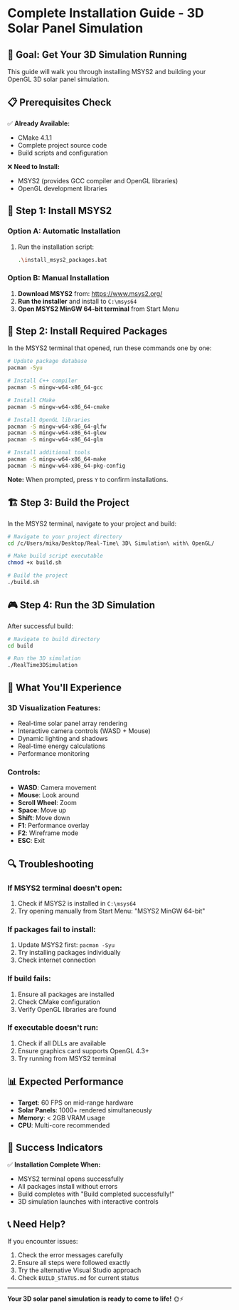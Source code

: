 # Complete Installation Guide - 3D Solar Panel Simulation

## 🎯 **Goal: Get Your 3D Simulation Running**

This guide will walk you through installing MSYS2 and building your OpenGL 3D solar panel simulation.

## 📋 **Prerequisites Check**

✅ **Already Available:**
- CMake 4.1.1
- Complete project source code
- Build scripts and configuration

❌ **Need to Install:**
- MSYS2 (provides GCC compiler and OpenGL libraries)
- OpenGL development libraries

## 🚀 **Step 1: Install MSYS2**

### Option A: Automatic Installation
1. Run the installation script:
   ```bash
   .\install_msys2_packages.bat
   ```

### Option B: Manual Installation
1. **Download MSYS2** from: https://www.msys2.org/
2. **Run the installer** and install to `C:\msys64`
3. **Open MSYS2 MinGW 64-bit terminal** from Start Menu

## 🔧 **Step 2: Install Required Packages**

In the MSYS2 terminal that opened, run these commands one by one:

```bash
# Update package database
pacman -Syu

# Install C++ compiler
pacman -S mingw-w64-x86_64-gcc

# Install CMake
pacman -S mingw-w64-x86_64-cmake

# Install OpenGL libraries
pacman -S mingw-w64-x86_64-glfw
pacman -S mingw-w64-x86_64-glew
pacman -S mingw-w64-x86_64-glm

# Install additional tools
pacman -S mingw-w64-x86_64-make
pacman -S mingw-w64-x86_64-pkg-config
```

**Note:** When prompted, press `Y` to confirm installations.

## 🏗️ **Step 3: Build the Project**

In the MSYS2 terminal, navigate to your project and build:

```bash
# Navigate to your project directory
cd /c/Users/mika/Desktop/Real-Time\ 3D\ Simulation\ with\ OpenGL/

# Make build script executable
chmod +x build.sh

# Build the project
./build.sh
```

## 🎮 **Step 4: Run the 3D Simulation**

After successful build:

```bash
# Navigate to build directory
cd build

# Run the 3D simulation
./RealTime3DSimulation
```

## 🎯 **What You'll Experience**

### **3D Visualization Features:**
- Real-time solar panel array rendering
- Interactive camera controls (WASD + Mouse)
- Dynamic lighting and shadows
- Real-time energy calculations
- Performance monitoring

### **Controls:**
- **WASD**: Camera movement
- **Mouse**: Look around
- **Scroll Wheel**: Zoom
- **Space**: Move up
- **Shift**: Move down
- **F1**: Performance overlay
- **F2**: Wireframe mode
- **ESC**: Exit

## 🔍 **Troubleshooting**

### **If MSYS2 terminal doesn't open:**
1. Check if MSYS2 is installed in `C:\msys64`
2. Try opening manually from Start Menu: "MSYS2 MinGW 64-bit"

### **If packages fail to install:**
1. Update MSYS2 first: `pacman -Syu`
2. Try installing packages individually
3. Check internet connection

### **If build fails:**
1. Ensure all packages are installed
2. Check CMake configuration
3. Verify OpenGL libraries are found

### **If executable doesn't run:**
1. Check if all DLLs are available
2. Ensure graphics card supports OpenGL 4.3+
3. Try running from MSYS2 terminal

## 📊 **Expected Performance**

- **Target**: 60 FPS on mid-range hardware
- **Solar Panels**: 1000+ rendered simultaneously
- **Memory**: < 2GB VRAM usage
- **CPU**: Multi-core recommended

## 🎉 **Success Indicators**

✅ **Installation Complete When:**
- MSYS2 terminal opens successfully
- All packages install without errors
- Build completes with "Build completed successfully!"
- 3D simulation launches with interactive controls

## 📞 **Need Help?**

If you encounter issues:
1. Check the error messages carefully
2. Ensure all steps were followed exactly
3. Try the alternative Visual Studio approach
4. Check `BUILD_STATUS.md` for current status

---

**Your 3D solar panel simulation is ready to come to life!** 🌞⚡
